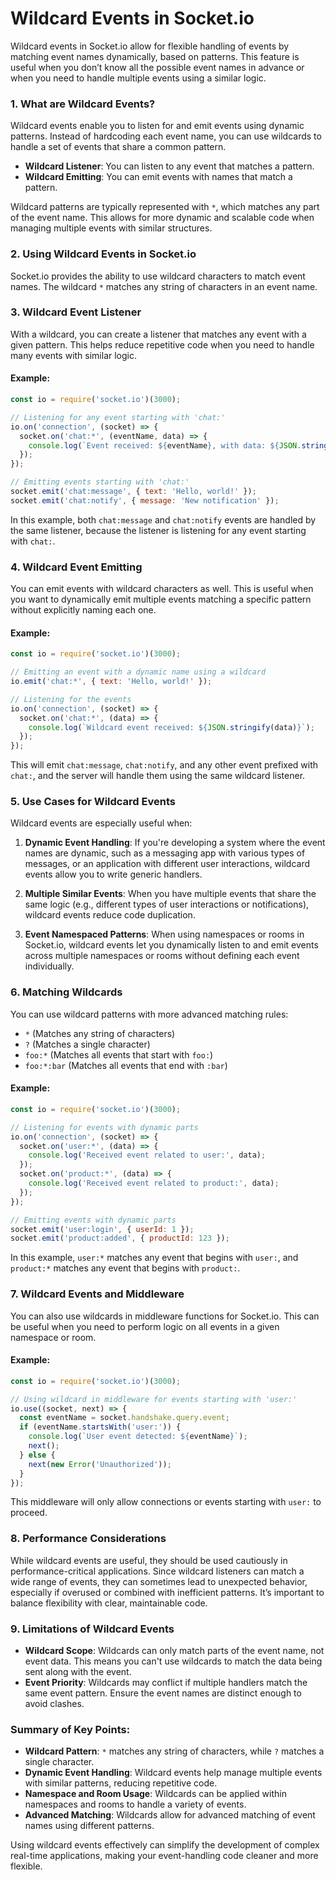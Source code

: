 # **Wildcard Events in Socket.io**

Wildcard events in Socket.io allow for flexible handling of events by matching event names dynamically, based on patterns. This feature is useful when you don’t know all the possible event names in advance or when you need to handle multiple events using a similar logic.

### 1. **What are Wildcard Events?**
Wildcard events enable you to listen for and emit events using dynamic patterns. Instead of hardcoding each event name, you can use wildcards to handle a set of events that share a common pattern.

- **Wildcard Listener**: You can listen to any event that matches a pattern.
- **Wildcard Emitting**: You can emit events with names that match a pattern.

Wildcard patterns are typically represented with `*`, which matches any part of the event name. This allows for more dynamic and scalable code when managing multiple events with similar structures.

### 2. **Using Wildcard Events in Socket.io**

Socket.io provides the ability to use wildcard characters to match event names. The wildcard `*` matches any string of characters in an event name.

### 3. **Wildcard Event Listener**

With a wildcard, you can create a listener that matches any event with a given pattern. This helps reduce repetitive code when you need to handle many events with similar logic.

#### Example:
```javascript
const io = require('socket.io')(3000);

// Listening for any event starting with 'chat:'
io.on('connection', (socket) => {
  socket.on('chat:*', (eventName, data) => {
    console.log(`Event received: ${eventName}, with data: ${JSON.stringify(data)}`);
  });
});

// Emitting events starting with 'chat:'
socket.emit('chat:message', { text: 'Hello, world!' });
socket.emit('chat:notify', { message: 'New notification' });
```

In this example, both `chat:message` and `chat:notify` events are handled by the same listener, because the listener is listening for any event starting with `chat:`.

### 4. **Wildcard Event Emitting**

You can emit events with wildcard characters as well. This is useful when you want to dynamically emit multiple events matching a specific pattern without explicitly naming each one.

#### Example:
```javascript
const io = require('socket.io')(3000);

// Emitting an event with a dynamic name using a wildcard
io.emit('chat:*', { text: 'Hello, world!' });

// Listening for the events
io.on('connection', (socket) => {
  socket.on('chat:*', (data) => {
    console.log(`Wildcard event received: ${JSON.stringify(data)}`);
  });
});
```

This will emit `chat:message`, `chat:notify`, and any other event prefixed with `chat:`, and the server will handle them using the same wildcard listener.

### 5. **Use Cases for Wildcard Events**

Wildcard events are especially useful when:

1. **Dynamic Event Handling**: If you're developing a system where the event names are dynamic, such as a messaging app with various types of messages, or an application with different user interactions, wildcard events allow you to write generic handlers.
   
2. **Multiple Similar Events**: When you have multiple events that share the same logic (e.g., different types of user interactions or notifications), wildcard events reduce code duplication.

3. **Event Namespaced Patterns**: When using namespaces or rooms in Socket.io, wildcard events let you dynamically listen to and emit events across multiple namespaces or rooms without defining each event individually.

### 6. **Matching Wildcards**

You can use wildcard patterns with more advanced matching rules:

- `*` (Matches any string of characters)
- `?` (Matches a single character)
- `foo:*` (Matches all events that start with `foo:`)
- `foo:*:bar` (Matches all events that end with `:bar`)

#### Example:
```javascript
const io = require('socket.io')(3000);

// Listening for events with dynamic parts
io.on('connection', (socket) => {
  socket.on('user:*', (data) => {
    console.log('Received event related to user:', data);
  });
  socket.on('product:*', (data) => {
    console.log('Received event related to product:', data);
  });
});

// Emitting events with dynamic parts
socket.emit('user:login', { userId: 1 });
socket.emit('product:added', { productId: 123 });
```

In this example, `user:*` matches any event that begins with `user:`, and `product:*` matches any event that begins with `product:`.

### 7. **Wildcard Events and Middleware**

You can also use wildcards in middleware functions for Socket.io. This can be useful when you need to perform logic on all events in a given namespace or room.

#### Example:
```javascript
const io = require('socket.io')(3000);

// Using wildcard in middleware for events starting with 'user:'
io.use((socket, next) => {
  const eventName = socket.handshake.query.event;
  if (eventName.startsWith('user:')) {
    console.log(`User event detected: ${eventName}`);
    next();
  } else {
    next(new Error('Unauthorized'));
  }
});
```

This middleware will only allow connections or events starting with `user:` to proceed.

### 8. **Performance Considerations**

While wildcard events are useful, they should be used cautiously in performance-critical applications. Since wildcard listeners can match a wide range of events, they can sometimes lead to unexpected behavior, especially if overused or combined with inefficient patterns. It’s important to balance flexibility with clear, maintainable code.

### 9. **Limitations of Wildcard Events**

- **Wildcard Scope**: Wildcards can only match parts of the event name, not event data. This means you can't use wildcards to match the data being sent along with the event.
- **Event Priority**: Wildcards may conflict if multiple handlers match the same event pattern. Ensure the event names are distinct enough to avoid clashes.

### Summary of Key Points:
- **Wildcard Pattern**: `*` matches any string of characters, while `?` matches a single character.
- **Dynamic Event Handling**: Wildcard events help manage multiple events with similar patterns, reducing repetitive code.
- **Namespace and Room Usage**: Wildcards can be applied within namespaces and rooms to handle a variety of events.
- **Advanced Matching**: Wildcards allow for advanced matching of event names using different patterns.

Using wildcard events effectively can simplify the development of complex real-time applications, making your event-handling code cleaner and more flexible.